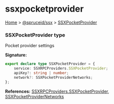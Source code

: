 # ssxpocketprovider

[Home](https://github.com/spruceid/ssx/blob/main/documentation/reference/ssx-sdk/index.md) > [@spruceid/ssx](./) > [SSXPocketProvider](ssx.ssxpocketprovider.md)

### SSXPocketProvider type

Pocket provider settings

**Signature:**

```typescript
export declare type SSXPocketProvider = {
    service: SSXRPCProviders.SSXPocketProvider;
    apiKey?: string | number;
    network?: SSXPocketProviderNetworks;
};
```

**References:** [SSXRPCProviders.SSXPocketProvider](ssx.ssxrpcproviders.md), [SSXPocketProviderNetworks](ssx.ssxpocketprovidernetworks.md)
